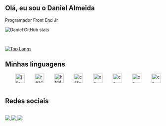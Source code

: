 ## Olá, eu sou o Daniel Almeida
Programador Front End Jr

![Daniel GitHub stats](https://github-readme-stats.vercel.app/api?username=daniel-almeid&show_icons=true&theme=dracula)
  
<br/>

[![Top Langs](https://github-readme-stats.vercel.app/api/top-langs/?username=daniel-almeid)](https://github.com/daniel-almeid/github-readme-stats)


## Minhas linguagens
<div style="display: flex; justify-content: space-between;"> <br>
  <img align="center" height="30" width="" alt="js-icon"  src="https://img.shields.io/badge/JavaScript-F7DF1E?style=for-the-badge&logo=javascript&logoColor=black">

  <img align="center" height="30" width="" alt="react-icon" src="https://img.shields.io/badge/HTML5-E34F26?style=for-the-badge&logo=html5&logoColor=white">

  <img align="center" height="30" width="" alt="html-icon" src="https://img.shields.io/badge/CSS3-1572B6?style=for-the-badge&logo=css3&logoColor=white">

  <img align="center" height="30" width="" alt="css-icon" src="https://img.shields.io/badge/Sass-CC6699?style=for-the-badge&logo=sass&logoColor=white">

  <img align="center" height="30" width="" alt="c-icon" src="https://img.shields.io/badge/Python-14354C?style=for-the-badge&logo=python&logoColor=white">

  <img align="center" height="30" width="" alt="c-icon" src="https://img.shields.io/badge/Tailwind_CSS-38B2AC?style=for-the-badge&logo=tailwind-css&logoColor=white">
  
  <img align="center" height="30" width="" alt="c-icon" src="https://img.shields.io/badge/Bootstrap-563D7C?style=for-the-badge&logo=bootstrap&logoColor=white">

  <img align="center" height="30" width="" alt="c-icon" src="https://img.shields.io/badge/React_Native-20232A?style=for-the-badge&logo=react&logoColor=61DAFB">

          
</div><br/>

## Redes sociais
<div style="display: inline_block"><br/>
  <a href = "https://www.linkedin.com/in/daniel-almeida-01a8ab210/">
    <img width="" src="https://img.shields.io/badge/LinkedIn-0077B5?style=for-the-badge&logo=linkedin&logoColor=white">
  </a>
  <a href = "http://tiktok.com/@dicasexcel">
    <img width="" src="https://img.shields.io/badge/TikTok-000000?style=for-the-badge&logo=tiktok&logoColor=white">
  </a>
  <a href = "https://www.instagram.com/daniel.devx/">
    <img width="" src="https://img.shields.io/badge/Instagram-E4405F?style=for-the-badge&logo=instagram&logoColor=white">
  </a>
</div>

